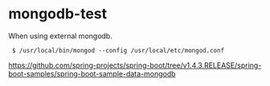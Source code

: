 # mongodb-test

When using external mongodb.
```
 $ /usr/local/bin/mongod --config /usr/local/etc/mongod.conf
```

https://github.com/spring-projects/spring-boot/tree/v1.4.3.RELEASE/spring-boot-samples/spring-boot-sample-data-mongodb
